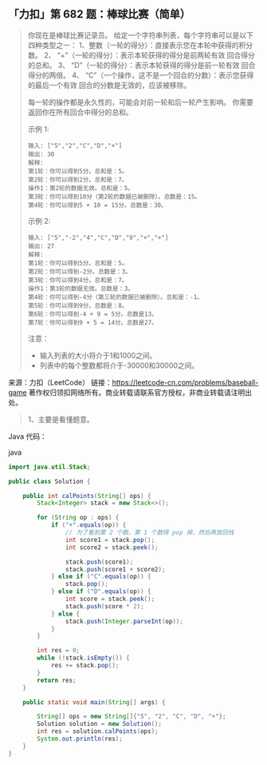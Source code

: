 ## 「力扣」第 682 题：棒球比赛（简单）

> 你现在是棒球比赛记录员。
> 给定一个字符串列表，每个字符串可以是以下四种类型之一：
> 1、整数（一轮的得分）：直接表示您在本轮中获得的积分数。
> 2、 “+”（一轮的得分）：表示本轮获得的得分是前两轮有效 回合得分的总和。
> 3、 “D”（一轮的得分）：表示本轮获得的得分是前一轮有效 回合得分的两倍。
> 4、 “C”（一个操作，这不是一个回合的分数）：表示您获得的最后一个有效 回合的分数是无效的，应该被移除。
>
> 每一轮的操作都是永久性的，可能会对前一轮和后一轮产生影响。
> 你需要返回你在所有回合中得分的总和。
>
> 示例 1:
>
> ```
> 输入: ["5","2","C","D","+"]
> 输出: 30
> 解释: 
> 第1轮：你可以得到5分。总和是：5。
> 第2轮：你可以得到2分。总和是：7。
> 操作1：第2轮的数据无效。总和是：5。
> 第3轮：你可以得到10分（第2轮的数据已被删除）。总数是：15。
> 第4轮：你可以得到5 + 10 = 15分。总数是：30。
> ```
>
> 示例 2:
>
> ```
> 输入: ["5","-2","4","C","D","9","+","+"]
> 输出: 27
> 解释: 
> 第1轮：你可以得到5分。总和是：5。
> 第2轮：你可以得到-2分。总数是：3。
> 第3轮：你可以得到4分。总和是：7。
> 操作1：第3轮的数据无效。总数是：3。
> 第4轮：你可以得到-4分（第三轮的数据已被删除）。总和是：-1。
> 第5轮：你可以得到9分。总数是：8。
> 第6轮：你可以得到-4 + 9 = 5分。总数是13。
> 第7轮：你可以得到9 + 5 = 14分。总数是27。
> ```
>
> 注意：
>
> - 输入列表的大小将介于1和1000之间。
> - 列表中的每个整数都将介于-30000和30000之间。

来源：力扣（LeetCode）
链接：https://leetcode-cn.com/problems/baseball-game
著作权归领扣网络所有。商业转载请联系官方授权，非商业转载请注明出处。

> 1、主要是看懂题意。

Java 代码：

java

```java
import java.util.Stack;

public class Solution {

    public int calPoints(String[] ops) {
        Stack<Integer> stack = new Stack<>();

        for (String op : ops) {
            if ("+".equals(op)) {
                // 为了看到第 2 个数，第 1 个数得 pop 掉，然后再放回栈
                int score1 = stack.pop();
                int score2 = stack.peek();

                stack.push(score1);
                stack.push(score1 + score2);
            } else if ("C".equals(op)) {
                stack.pop();
            } else if ("D".equals(op)) {
                int score = stack.peek();
                stack.push(score * 2);
            } else {
                stack.push(Integer.parseInt(op));
            }
        }

        int res = 0;
        while (!stack.isEmpty()) {
            res += stack.pop();
        }
        return res;
    }

    public static void main(String[] args) {

        String[] ops = new String[]{"5", "2", "C", "D", "+"};
        Solution solution = new Solution();
        int res = solution.calPoints(ops);
        System.out.println(res);
    }
}
```